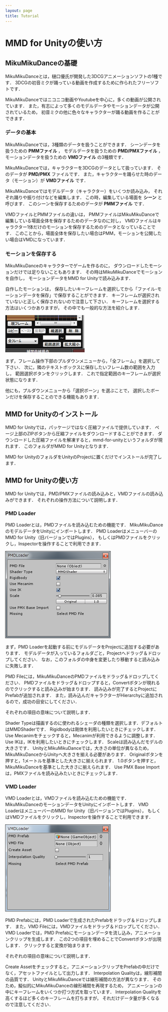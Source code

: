 ```yaml
---
layout: page
title: Tutorial
---
```


MMD for Unityの使い方
========================

## MikuMikuDanceの基礎
MikuMikuDanceとは，樋口優氏が開発した3DCGアニメーションソフトの1種です．
3DCGの初音ミクが踊っている動画を作成するために作られたフリーソフトです．

MikuMikuDanceではニコニコ動画やYoutubeを中心に，多くの動画が公開されています．
また，有志によって多くのモデルデータやモーションデータが公開されているため，
初音ミクの他に色々なキャラクターが踊る動画を作ることができます．

### データの基本
MikuMikuDanceでは，3種類のデータを扱うことができます．
シーンデータを扱うための **PMMファイル** ，
モデルデータを扱うための **PMD/PMXファイル** ，
モーションデータを扱うための **VMDファイル** の3種類です．

MikuMikuDanceでは，キャラクターを3DCGのデータとして扱っています．
そのデータが **PMD/PMX** ファイルです．
また，キャラクターを踊らせた時のデータ（モーション）が **VMDファイル** です．

MikuMikuDanceではモデルデータ（キャラクター）をいくつか読み込み，
それぞれ踊りや振り付けなどを編集します．
この時，編集している場面を **シーン** と呼びます．
このシーンを保存するためのデータが **PMMファイル** です．

VMDファイルとPMMファイルの違いは，
PMMファイルはMikuMikuDanceで編集している場面全体を保存するためのデータなのに対し，
VMDファイルはキャラクター1体だけのモーションを保存するためのデータとなっていることです．
このことから，場面全体を保存したい場合はPMM，モーションを公開したい場合はVMDになっています．

### モーションを保存する
MikuMikuDanceのキャラクターでゲームを作るのに，
ダウンロードしたモーションだけでは足りないこともあります．
その時はMikuMikuDanceでモーションを自作し，
モーションデータをMMD for Unityで読み込みます．

自作したモーションは，
保存したいキーフレームを選択してから「ファイル-モーションデータを保存」で保存することができます．
キーフレームが選択されていないと正しく保存されないので注意して下さい．
キーフレームを選択する方法はいくつかありますが，
その中でも一般的な方法を紹介します．

![範囲選択まわり](images/all-frame.png)

まず，フレーム操作下部のプルダウンメニューから，「全フレーム」を選択して下さい．
次に，隣のテキストボックスに保存したいフレーム数の範囲を入力し，
範囲選択ボタンをクリックします．
これで指定範囲のキーフレームが選択状態になります．

他にも，プルダウンメニューから「選択ボーン」を選ぶことで，
選択したボーンだけを保存することのできる機能もあります．

## MMD for Unityのインストール
MMD for Unityでは，パッケージではなく圧縮ファイルで提供しています．
ページ上部のZIPボタンから圧縮ファイルをダウンロードすることができます．
ダウンロードした圧縮ファイルを解凍すると，mmd-for-unityというフォルダが現れます．
このフォルダがMMD for Unityとなります．

MMD for UnityのフォルダをUnityのProjectに置くだけでインストールが完了します．

## MMD for Unityの使い方
MMD for Unityでは，PMD/PMXファイルの読み込みと，VMDファイルの読み込みができます．
それぞれの操作方法について説明します．

### PMD Loader
PMD Loaderとは，PMDファイルを読み込むための機能です．
MikuMikuDanceのモデルデータをUnityにインポートします．
PMD LoaderはメニューバーのMMD for Unity（旧バージョンではPlugins），
もしくはPMDファイルをクリックし，Inspectorを操作することで利用できます．

![メニューバーから呼び出したPMD Loader](images/pmd-loader.png)

まず，PMD Loaderを起動する前にモデルデータをProjectに追加する必要があります．
モデルデータが入っているフォルダごと，Projectへドラッグ＆ドロップしてください．
なお，このフォルダの中身を変更したり移動すると読み込みに失敗します．

PMD Fileには，MikuMikuDanceのPMDファイルをドラッグ＆ドロップしてください．
PMDファイルをドラッグ＆ドロップすると，Convertボタンが現れるのでクリックすると読み込みが始まります．
読み込みが完了するとProjectにPrefabが追加されます．
また，読み込んだキャラクターがHierarchyに追加されるので，成功の目安にしてください．

それぞれの項目の意味について説明します．

Shader Typeは描画するのに使われるシェーダの種類を選択します．デフォルトはMMDShaderです．
Rigidbodyは剛体を利用したいときにチェックします．
Use Mecanimをチェックすると，Mecanimが利用できるように調整します．
Use IKは，IKを利用したいときにチェックします．
Scaleは読み込んだモデルの大きさです．
UnityとMikuMikuDanceでは，大きさの単位が異なるため，
MikuMikuDanceからUnityへ大きさを揃える必要があります．
Originalボタンを押すと，1メートルを基準とした大きさに揃えられます．
1.0ボタンを押すと，MikuMikuDanceを基準とした大きさに揃えられます．
Use PMX Base Importは，PMXファイルを読み込みたいときにチェックします．

### VMD Loader
VMD Loaderとは，VMDファイルを読み込むための機能です．
MikuMikuDanceのモーションデータをUnityにインポートします．
VMD LoaderはメニューバーのMMD for Unity（旧バージョンではPlugins），
もしくはVMDファイルをクリックし，Inspectorを操作することで利用できます．

![メニューバーから呼び出したVMD Loader](images/vmd-loader.png)

PMD Prefabには，PMD Loaderで生成されたPrefabをドラッグ＆ドロップします．
また，VMD Fileには，VMDファイルをドラッグ＆ドロップしてください．
VMD Loaderでは，PMD Prefabにモーションデータを流し込み，アニメーションクリップを生成します．
この2つの項目を埋めることでConvertボタンが出現します．
クリックすると変換が始まります．

それぞれの項目の意味について説明します．

Create Assetをチェックすると，アニメーションクリップをPrefabの中だけでなく，アセットファイルとして出力します．
Interpolation Qualityは，線形補間の品質です．
UnityとMikuMikuDanceでは線形補間の方法が異なります．
そのため，擬似的にMikuMikuDanceの線形補間を再現するため，
アニメーションの中にキーフレームをいくつか打つ方式を取っています．
Interpolation Qualityを高くするほど多くのキーフレームを打ちますが，
それだけデータ量が多くなるので注意してください．